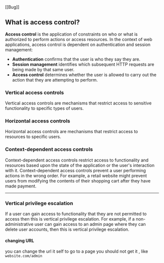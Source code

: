 [[Bug]]

## What is access control?

**Access control** is the application of constraints on who or what is authorized to perform actions or access resources. In the context of web applications, access control is dependent on authentication and session management:

- **Authentication** confirms that the user is who they say they are.
- **Session management** identifies which subsequent HTTP requests are being made by that same user.
- **Access control** determines whether the user is allowed to carry out the action that they are attempting to perform.

### Vertical access controls

Vertical access controls are mechanisms that restrict access to sensitive functionality to specific types of users.
### Horizontal access controls

Horizontal access controls are mechanisms that restrict access to resources to specific users.

### Context-dependent access controls

Context-dependent access controls restrict access to functionality and resources based upon the state of the application or the user's interaction with it.
Context-dependent access controls prevent a user performing actions in the wrong order. For example, a retail website might prevent users from modifying the contents of their shopping cart after they have made payment.

----

### Vertical privilege escalation

If a user can gain access to functionality that they are not permitted to access then this is vertical privilege escalation. For example, if a non-administrative user can gain access to an admin page where they can delete user accounts, then this is vertical privilege escalation.

#### changing URL

you can change the url it self to go to  a page you should not get it , like `website.com/admin`

